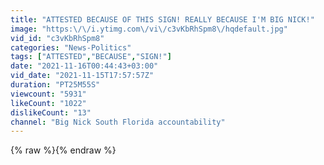 ```yaml
---
title: "ATTESTED BECAUSE OF THIS SIGN! REALLY BECAUSE I'M BIG NICK!"
image: "https:\/\/i.ytimg.com\/vi\/c3vKbRhSpm8\/hqdefault.jpg"
vid_id: "c3vKbRhSpm8"
categories: "News-Politics"
tags: ["ATTESTED","BECAUSE","SIGN!"]
date: "2021-11-16T00:44:43+03:00"
vid_date: "2021-11-15T17:57:57Z"
duration: "PT25M55S"
viewcount: "5931"
likeCount: "1022"
dislikeCount: "13"
channel: "Big Nick South Florida accountability"
---
```

{% raw %}{% endraw %}
